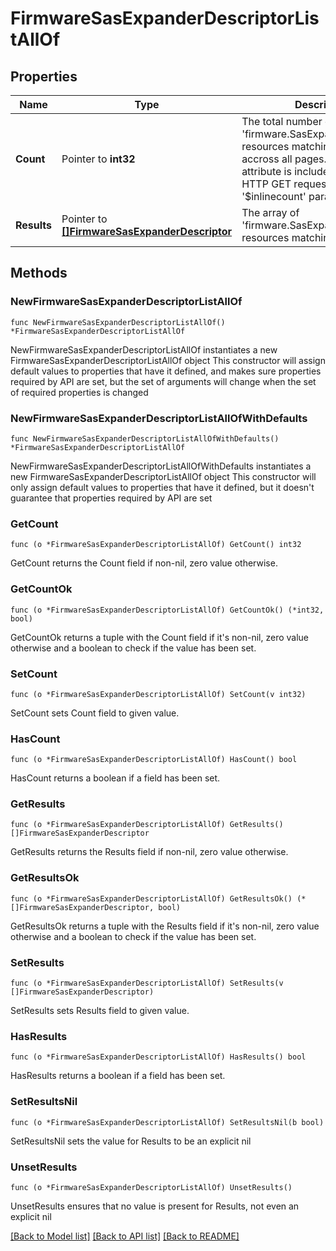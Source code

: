 # FirmwareSasExpanderDescriptorListAllOf

## Properties

Name | Type | Description | Notes
------------ | ------------- | ------------- | -------------
**Count** | Pointer to **int32** | The total number of &#39;firmware.SasExpanderDescriptor&#39; resources matching the request, accross all pages. The &#39;Count&#39; attribute is included when the HTTP GET request includes the &#39;$inlinecount&#39; parameter. | [optional] 
**Results** | Pointer to [**[]FirmwareSasExpanderDescriptor**](FirmwareSasExpanderDescriptor.md) | The array of &#39;firmware.SasExpanderDescriptor&#39; resources matching the request. | [optional] 

## Methods

### NewFirmwareSasExpanderDescriptorListAllOf

`func NewFirmwareSasExpanderDescriptorListAllOf() *FirmwareSasExpanderDescriptorListAllOf`

NewFirmwareSasExpanderDescriptorListAllOf instantiates a new FirmwareSasExpanderDescriptorListAllOf object
This constructor will assign default values to properties that have it defined,
and makes sure properties required by API are set, but the set of arguments
will change when the set of required properties is changed

### NewFirmwareSasExpanderDescriptorListAllOfWithDefaults

`func NewFirmwareSasExpanderDescriptorListAllOfWithDefaults() *FirmwareSasExpanderDescriptorListAllOf`

NewFirmwareSasExpanderDescriptorListAllOfWithDefaults instantiates a new FirmwareSasExpanderDescriptorListAllOf object
This constructor will only assign default values to properties that have it defined,
but it doesn't guarantee that properties required by API are set

### GetCount

`func (o *FirmwareSasExpanderDescriptorListAllOf) GetCount() int32`

GetCount returns the Count field if non-nil, zero value otherwise.

### GetCountOk

`func (o *FirmwareSasExpanderDescriptorListAllOf) GetCountOk() (*int32, bool)`

GetCountOk returns a tuple with the Count field if it's non-nil, zero value otherwise
and a boolean to check if the value has been set.

### SetCount

`func (o *FirmwareSasExpanderDescriptorListAllOf) SetCount(v int32)`

SetCount sets Count field to given value.

### HasCount

`func (o *FirmwareSasExpanderDescriptorListAllOf) HasCount() bool`

HasCount returns a boolean if a field has been set.

### GetResults

`func (o *FirmwareSasExpanderDescriptorListAllOf) GetResults() []FirmwareSasExpanderDescriptor`

GetResults returns the Results field if non-nil, zero value otherwise.

### GetResultsOk

`func (o *FirmwareSasExpanderDescriptorListAllOf) GetResultsOk() (*[]FirmwareSasExpanderDescriptor, bool)`

GetResultsOk returns a tuple with the Results field if it's non-nil, zero value otherwise
and a boolean to check if the value has been set.

### SetResults

`func (o *FirmwareSasExpanderDescriptorListAllOf) SetResults(v []FirmwareSasExpanderDescriptor)`

SetResults sets Results field to given value.

### HasResults

`func (o *FirmwareSasExpanderDescriptorListAllOf) HasResults() bool`

HasResults returns a boolean if a field has been set.

### SetResultsNil

`func (o *FirmwareSasExpanderDescriptorListAllOf) SetResultsNil(b bool)`

 SetResultsNil sets the value for Results to be an explicit nil

### UnsetResults
`func (o *FirmwareSasExpanderDescriptorListAllOf) UnsetResults()`

UnsetResults ensures that no value is present for Results, not even an explicit nil

[[Back to Model list]](../README.md#documentation-for-models) [[Back to API list]](../README.md#documentation-for-api-endpoints) [[Back to README]](../README.md)


